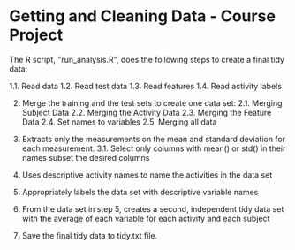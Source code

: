 # Getting and Cleaning Data - Course Project

The R script, "run_analysis.R", does the following steps to create a final tidy data:

1.1. Read data
 1.2. Read test data
 1.3. Read features
 1.4. Read activity labels

2. Merge the training and the test sets to create one data set:
 2.1. Merging Subject Data
 2.2. Merging the Activity Data
 2.3. Merging the Feature Data
 2.4. Set names to variables
 2.5. Merging all data

3. Extracts only the measurements on the mean and standard deviation for each measurement.
 3.1. Select only columns with mean() or std() in their names
       subset the desired columns

4. Uses descriptive activity names to name the activities in the data set

5. Appropriately labels the data set with descriptive variable names

6. From the data set in step 5, creates a second, independent tidy data set with the average of each variable for each activity and each subject

7. Save the final tidy data to tidy.txt file.
